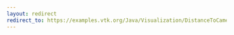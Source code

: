 ```yaml
---
layout: redirect
redirect_to: https://examples.vtk.org/Java/Visualization/DistanceToCamera/
---
```

